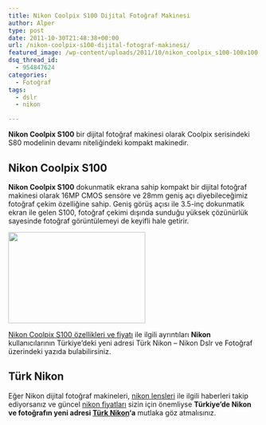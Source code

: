 ```yaml
---
title: Nikon Coolpix S100 Dijital Fotoğraf Makinesi
author: Alper
type: post
date: 2011-10-30T21:48:38+00:00
url: /nikon-coolpix-s100-dijital-fotograf-makinesi/
featured_image: /wp-content/uploads/2011/10/nikon_coolpix_s100-100x100.jpg
dsq_thread_id:
  - 954847624
categories:
  - Fotoğraf
tags:
  - dslr
  - nikon

---
```

**Nikon Coolpix S100** bir dijital fotoğraf makinesi olarak Coolpix serisindeki S80 modelinin devamı niteliğindeki kompakt makinedir.

## Nikon Coolpix S100

**Nikon Coolpix S100** dokunmatik ekrana sahip kompakt bir dijital fotoğraf makinesi olarak 16MP CMOS sensöre ve 28mm geniş açı diyebileceğimiz fotoğraf çekim özelliğine sahip. Geniş görüş açısı ile 3.5-inç dokunmatik ekran ile gelen S100, fotoğraf çekimi dışında sunduğu yüksek çözünürlük sayesinde fotoğraf görüntülemeyi de keyifli hale getirir.

<img class="alignnone size-full wp-image-6976" title="nikon_coolpix_s100" src="https://www.murekkep.org/wp-content/uploads/2011/10/nikon_coolpix_s100.jpg" alt="" width="275" height="183" /> 

<a title="Nikon Coolpix S100" href="https://www.turknikon.com/nikon-coolpix-s100-ozellikleri-ve-fiyati-923" target="_blank" class="broken_link">Nikon Coolpix S100 özellikleri ve fiyatı</a> ile ilgili ayrıntıları **Nikon** kullanıcılarının Türkiye&#8217;deki yeni adresi Türk Nikon &#8211; Nikon Dslr ve Fotoğraf üzerindeki yazıda bulabilirsiniz.

## Türk Nikon

Eğer Nikon dijital fotoğraf makineleri, <a title="Nikon Lensler" href="https://www.turknikon.com/nikon-lensler" target="_blank" class="broken_link">nikon lensleri</a> ile ilgili haberleri takip ediyorsanız ve güncel <a title="Nikon Fiyatları" href="https://www.turknikon.com/nikon-fiyatlari" target="_blank" class="broken_link">nikon fiyatları</a> sizin için önemliyse **Türkiye’de Nikon ve fotoğrafın yeni adresi <a title="Türk Nikon" href="https://www.turknikon.com/" target="_blank" class="broken_link">Türk Nikon</a>&#8216;a** mutlaka göz atmalısınız.